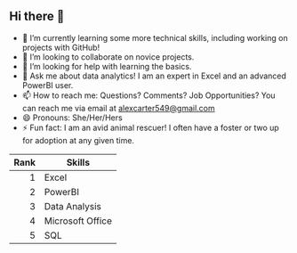 ## Hi there 👋

- 🌱 I’m currently learning some more technical skills, including working on projects with GitHub!
- 👯 I’m looking to collaborate on novice projects.
- 🤔 I’m looking for help with learning the basics.
- 💬 Ask me about data analytics! I am an expert in Excel and an advanced PowerBI user. 
- 📫 How to reach me: Questions? Comments? Job Opportunities? You can reach me via email at alexcarter549@gmail.com
- 😄 Pronouns: She/Her/Hers
- ⚡ Fun fact: I am an avid animal rescuer! I often have a foster or two up for adoption at any given time. 

| Rank | Skills|
| -----:| ---------|
|   1   | Excel |
|   2   | PowerBI |
|   3   | Data Analysis |
|   4   | Microsoft Office |
|   5   | SQL |
